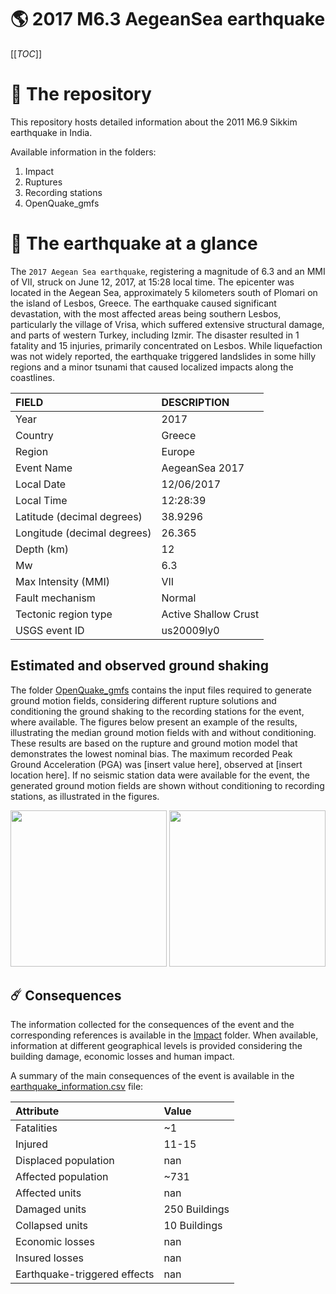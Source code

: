 # 🌎 2017 M6.3 AegeanSea earthquake
[[_TOC_]]

# 📂 The repository

This repository hosts detailed information about the 2011 M6.9 Sikkim earthquake in India.

Available information in the folders:

1. Impact
2. Ruptures
3. Recording stations
4. OpenQuake_gmfs


# 🚀 The earthquake at a glance 

The `2017 Aegean Sea earthquake`, registering a magnitude of 6.3 and an MMI of VII, struck on June 12, 2017, at 15:28 local time. The epicenter was located in the Aegean Sea, approximately 5 kilometers south of Plomari on the island of Lesbos, Greece. The earthquake caused significant devastation, with the most affected areas being southern Lesbos, particularly the village of Vrisa, which suffered extensive structural damage, and parts of western Turkey, including Izmir. The disaster resulted in 1 fatality and 15 injuries, primarily concentrated on Lesbos. While liquefaction was not widely reported, the earthquake triggered landslides in some hilly regions and a minor tsunami that caused localized impacts along the coastlines.

| FIELD | DESCRIPTION |
|:-------|:-------------|
| Year | 2017 |
| Country | Greece |
| Region | Europe |
| Event Name | AegeanSea 2017 |
| Local Date | 12/06/2017 |
| Local Time | 12:28:39 |
| Latitude (decimal degrees) | 38.9296 |
| Longitude (decimal degrees) | 26.365 |
| Depth (km) | 12 |
| Mw | 6.3 |
| Max Intensity (MMI) | VII |
| Fault mechanism | Normal |
| Tectonic region type | Active Shallow Crust |
| USGS event ID | us20009ly0 |

## Estimated and observed ground shaking

The folder [OpenQuake_gmfs](./OpenQuake_gmfs/) contains the input files required to generate ground motion fields, considering different rupture solutions and conditioning the ground shaking to the recording stations for the event, where available. The figures below present an example of the results, illustrating the median ground motion fields with and without conditioning. These results are based on the rupture and ground motion model that demonstrates the lowest nominal bias. The maximum recorded Peak Ground Acceleration (PGA) was [insert value here], observed at [insert location here]. If no seismic station data were available for the event, the generated ground motion fields are shown without conditioning to recording stations, as illustrated in the figures.

<img src="./4.OpenQuake_gmfs/median_gmf_stations_none.png" height="250">
<img src="./4.OpenQuake_gmfs/median_gmf_stations_seismic.png" height="250">

## ☄️ Consequences

The information collected for the consequences of the event and the corresponding references is available in the [Impact](./Impact) folder. When available, information at different geographical levels is provided considering the building damage, economic losses and human impact.

A summary of the main consequences of the event is available in the [earthquake_information.csv](./earthquake_information.csv) file:

| Attribute | Value |
|:-------|:-------------|
| Fatalities | ~1 |
| Injured | 11-15 |
| Displaced population | nan |
| Affected population | ~731 |
| Affected units | nan |
| Damaged units | 250 Buildings |
| Collapsed units | 10 Buildings |
| Economic losses | nan |
| Insured losses | nan |
| Earthquake-triggered effects | nan |
